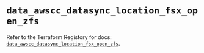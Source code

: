 # `data_awscc_datasync_location_fsx_open_zfs`

Refer to the Terraform Registory for docs: [`data_awscc_datasync_location_fsx_open_zfs`](https://registry.terraform.io/providers/hashicorp/awscc/0.70.0/docs/data-sources/datasync_location_fsx_open_zfs).
